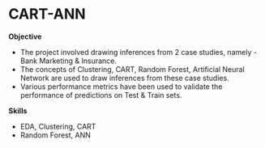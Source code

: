 # CART-ANN

**Objective**

- The project involved drawing inferences from 2 case studies, namely - Bank Marketing & Insurance. 
- The concepts of Clustering, CART, Random Forest, Artificial Neural Network are used to draw inferences from these case studies. 
- Various performance metrics have been used to validate the performance of predictions on Test & Train sets.

**Skills**

- EDA, Clustering, CART
- Random Forest, ANN
